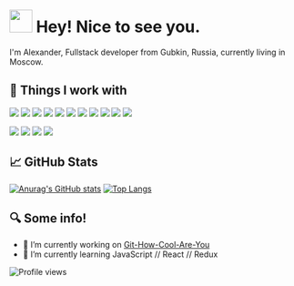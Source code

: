 # <img src="https://camo.githubusercontent.com/d3359cb00ab0b5ed8f2e1fe3fceb4fbaf3b614340f8c0db99c17b9f50b351770/68747470733a2f2f656d6f6a69732e736c61636b6d6f6a69732e636f6d2f656d6f6a69732f696d616765732f313533313834393433302f343234362f626c6f622d73756e676c61737365732e6769663f31353331383439343330" width="40"> Hey! Nice to see you.

I'm Alexander, Fullstack developer from Gubkin, Russia, currently living in Moscow.

## :hammer: Things I work with

![](https://img.shields.io/badge/JavaScript-F7DF1E?style=flat-square&logo=JavaScript&logoColor=000000)
![](https://img.shields.io/badge/TypeScript-3178C6?style=flat-square&logo=TypeScript&logoColor=FFFFFF)
![](https://img.shields.io/badge/React.js-61DAFB?style=flat-square&logo=React&logoColor=000000)
![](https://img.shields.io/badge/HTML-E34F26?style=flat-square&logo=HTML5&logoColor=FFFFFF)
![](https://img.shields.io/badge/CSS-1572B6?style=flat-square&logo=CSS3&logoColor=FFFFFF)
![](https://img.shields.io/badge/Sass-CC6699?style=flat-square&logo=Sass&logoColor=FFFFFF)
![](https://img.shields.io/badge/C/C++-00599C?style=flat-square&logo=cplusplus&logoColor=FFFFFF)
![](https://img.shields.io/badge/Python-3776AB?style=flat-square&logo=python&logoColor=FFFFFF)
![](https://img.shields.io/badge/Csharp-239120?style=flat-square&logo=csharp&logoColor=FFFFFF)
![](https://img.shields.io/badge/PostgreSQL-4169E1?style=flat-square&logo=postgresql&logoColor=FFFFFF)
![](https://img.shields.io/badge/Node.js-339933?style=flat-square&logo=nodedotjs&logoColor=FFFFFF)

![](https://img.shields.io/badge/Git-F05032?style=flat-square&logo=git&logoColor=FFFFFF)
![](https://img.shields.io/badge/Npm-CB3837?style=flat-square&logo=npm&logoColor=FFFFFF)
![](https://img.shields.io/badge/Figma-F24E1E?style=flat-square&logo=figma&logoColor=FFFFFF)
![](https://img.shields.io/badge/PhotoShop-31A8FF?style=flat-square&logo=adobephotoshop&logoColor=FFFFFF)

## :chart_with_upwards_trend: GitHub Stats

[![Anurag's GitHub stats](https://github-readme-stats.vercel.app/api?username=shlyapos&show_icons=true&theme=github_dark&hide_border=true)](https://github.com/anuraghazra/github-readme-stats)
[![Top Langs](https://github-readme-stats.vercel.app/api/top-langs/?username=shlyapos&layout=compact&theme=github_dark&hide_border=true)](https://github.com/anuraghazra/github-readme-stats)

## :mag: Some info!

- 🔭 I’m currently working on [Git-How-Cool-Are-You](https://github.com/shlyapos/kts-summer-2021-GitHowCoolAU) 
- 🌱 I’m currently learning JavaScript // React // Redux 

<!--[![Spotify](https://spotify-github-readme.vercel.app/api/spotify)](https://open.spotify.com/collection/tracks)-->

![Profile views](https://gpvc.arturio.dev/shlyapos) 

<!--
**shlyapos/shlyapos** is a ✨ _special_ ✨ repository because its `README.md` (this file) appears on your GitHub profile.

Here are some ideas to get you started:

- 🔭 I’m currently working on ...
- 🌱 I’m currently learning ...
- 👯 I’m looking to collaborate on ...
- 🤔 I’m looking for help with ...
- 💬 Ask me about ...
- 📫 How to reach me: ...
- 😄 Pronouns: ...
- ⚡ Fun fact: ...
-->
